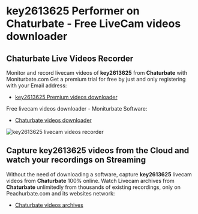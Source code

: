 # key2613625 Performer on Chaturbate - Free LiveCam videos downloader

## Chaturbate Live Videos Recorder

Monitor and record livecam videos of **key2613625** from **Chaturbate** with Moniturbate.com
Get a premium trial for free by just and only registering with your Email address:
* [key2613625 Premium videos downloader](https://moniturbate.com/request-demo-licence-key.html)

Free livecam videos downloader - Moniturbate Software:
* [Chaturbate videos downloader](https://moniturbate.com/moniturbate-download-software.html)

![key2613625 livecam videos recorder](https://peachurnet.com/templates/moniturbate-software.png)


## Capture key2613625 videos from the Cloud and watch your recordings on Streaming

Without the need of downloading a software, capture **key2613625** livecam videos from **Chaturbate** 100% online.
Watch Livecam archives from **Chaturbate** unlimitedly from thousands of existing recordings, only on Peachurbate.com and its websites network:
* [Chaturbate videos archives](https://peachurnet.com/)